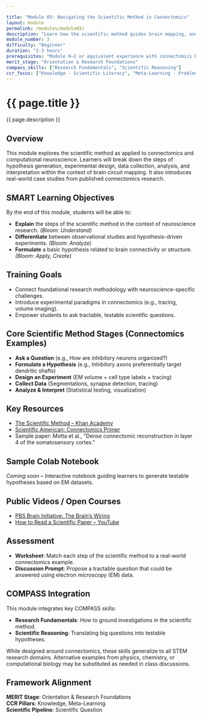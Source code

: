 ```yaml
---

title: "Module 03: Navigating the Scientific Method in Connectomics"
layout: module
permalink: /modules/module03/
description: "Learn how the scientific method guides brain mapping, and develop your ability to ask testable neuroscience questions."
module_number: 3
difficulty: "Beginner"
duration: "2-3 hours"
prerequisites: "Module 0–2 or equivalent experience with connectomics basics"
merit_stage: "Orientation & Research Foundations"
compass_skills: ["Research Fundamentals", "Scientific Reasoning"]
ccr_focus: ["Knowledge - Scientific Literacy", "Meta-Learning - Problem Framing"]
---
```


<div class="main-content">
  <div class="hero">
    <div class="hero-content">
      <h1>{{ page.title }}</h1>
      <p class="hero-subtitle">{{ page.description }}</p>
    </div>
  </div>

<div class="cards-grid module-cards">
<div class="card module-card">
  <h2>Overview</h2>
  <p>This module explores the scientific method as applied to connectomics and computational neuroscience. Learners will break down the steps of hypothesis generation, experimental design, data collection, analysis, and interpretation within the context of brain circuit mapping. It also introduces real-world case studies from published connectomics research.</p>
</div>

<div class="card module-card">
  <h2>SMART Learning Objectives</h2>
  <p>By the end of this module, students will be able to:</p>

  <ul>
    <li><strong>Explain</strong> the steps of the scientific method in the context of neuroscience research. <em>(Bloom: Understand)</em></li>
    <li><strong>Differentiate</strong> between observational studies and hypothesis-driven experiments. <em>(Bloom: Analyze)</em></li>
    <li><strong>Formulate</strong> a basic hypothesis related to brain connectivity or structure. <em>(Bloom: Apply, Create)</em></li>
  </ul>
</div>

<div class="card module-card">
  <h2>Training Goals</h2>
  <ul>
    <li>Connect foundational research methodology with neuroscience-specific challenges.</li>
    <li>Introduce experimental paradigms in connectomics (e.g., tracing, volume imaging).</li>
    <li>Empower students to ask tractable, testable scientific questions.</li>
  </ul>
</div>

<div class="card module-card">
  <h2>Core Scientific Method Stages (Connectomics Examples)</h2>
  <ul>
    <li><strong>Ask a Question</strong> (e.g., How are inhibitory neurons organized?)</li>
    <li><strong>Formulate a Hypothesis</strong> (e.g., Inhibitory axons preferentially target dendritic shafts)</li>
    <li><strong>Design an Experiment</strong> (EM volume + cell type labels + tracing)</li>
    <li><strong>Collect Data</strong> (Segmentations, synapse detection, tracing)</li>
    <li><strong>Analyze & Interpret</strong> (Statistical testing, visualization)</li>
  </ul>
</div>

<div class="card module-card">
  <h2>Key Resources</h2>
  <ul>
    <li><a href="https://www.khanacademy.org/science/high-school-biology/hs-biology-foundations/hs-the-science-of-biology/a/the-science-of-biology-review">The Scientific Method – Khan Academy</a></li>
    <li><a href="https://www.scientificamerican.com/article/what-is-connectomics/">Scientific American: Connectomics Primer</a></li>
    <li>Sample paper: Motta et al., "Dense connectomic reconstruction in layer 4 of the somatosensory cortex."</li>
  </ul>
</div>

<div class="card module-card">
  <h2>Sample Colab Notebook</h2>
  <p><em>Coming soon</em> – Interactive notebook guiding learners to generate testable hypotheses based on EM datasets.</p>
</div>

<div class="card module-card">
  <h2>Public Videos / Open Courses</h2>
  <ul>
    <li><a href="https://www.pbs.org/video/the-brains-wiring-l4zydr/">PBS Brain Initiative: The Brain’s Wiring</a></li>
    <li><a href="https://www.youtube.com/watch?v=t2K6mJkSw9U">How to Read a Scientific Paper – YouTube</a></li>
  </ul>
</div>

<div class="card module-card">
  <h2>Assessment</h2>
  <ul>
    <li><strong>Worksheet</strong>: Match each step of the scientific method to a real-world connectomics example.</li>
    <li><strong>Discussion Prompt</strong>: Propose a tractable question that could be answered using electron microscopy (EM) data.</li>
  </ul>
</div>

<div class="card module-card">
  <h2>COMPASS Integration</h2>
  <p>This module integrates key COMPASS skills:</p>
  <ul>
    <li><strong>Research Fundamentals</strong>: How to ground investigations in the scientific method.</li>
    <li><strong>Scientific Reasoning</strong>: Translating big questions into testable hypotheses.</li>
  </ul>
  <p>While designed around connectomics, these skills generalize to all STEM research domains. Alternative examples from physics, chemistry, or computational biology may be substituted as needed in class discussions.</p>
</div>

<div class="card module-card">
  <h2>Framework Alignment</h2>
  <p><strong>MERIT Stage</strong>: Orientation & Research Foundations<br>
  <strong>CCR Pillars</strong>: Knowledge, Meta-Learning<br>
  <strong>Scientific Pipeline</strong>: Scientific Question</p>
</div>

</div>
</div>
